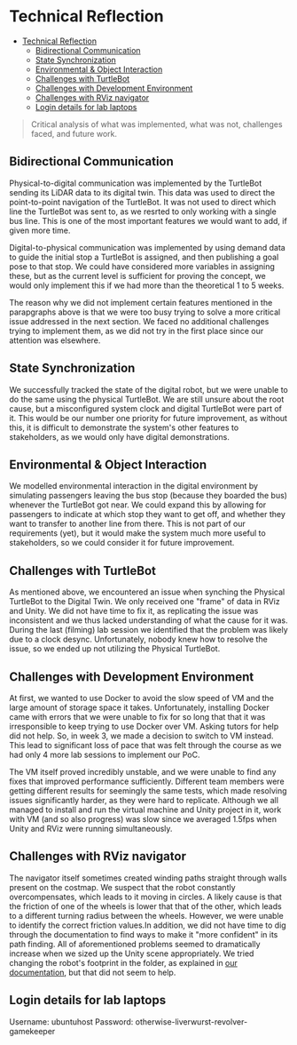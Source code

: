 # Technical Reflection

<!--toc:start-->
- [Technical Reflection](#technical-reflection)
  - [Bidirectional Communication](#bidirectional-communication)
  - [State Synchronization](#state-synchronization)
  - [Environmental \& Object Interaction](#environmental--object-interaction)
  - [Challenges with TurtleBot](#challenges-with-turtlebot)
  - [Challenges with Development Environment](#challenges-with-development-environment)
  - [Challenges with RViz navigator](#challenges-with-rviz-navigator)
  - [Login details for lab laptops](#login-details-for-lab-laptops)
<!--toc:end-->

> Critical analysis of what was implemented, what was not,
> challenges faced, and future work.

## Bidirectional Communication

Physical-to-digital communication was implemented by the TurtleBot sending its
LiDAR data to its digital twin. This data was used to direct the point-to-point
navigation of the TurtleBot. It was not used to direct which line the TurtleBot
was sent to, as we resrted to only working with a single bus line. This is one 
of the most important features we would want to add, if given more time.

Digital-to-physical communication was implemented by using demand data to guide
the initial stop a TurtleBot is assigned, and then publishing a goal pose to that 
stop. We could have considered more variables in assigning these, but as
the current level is sufficient for proving the concept, we would only implement
this if we had more than the theoretical 1 to 5 weeks.

The reason why we did not implement certain features mentioned in the parapgraphs 
above is that we were too busy trying to solve a more critical issue addressed in 
the next section. We faced no additional challenges trying to implement them, as 
we did not try in the first place since our attention was elsewhere.

## State Synchronization

We successfully tracked the state of the digital robot, but we were unable to do
the same using the physical TurtleBot. We are still unsure about the root cause,
but a misconfigured system clock and digital TurtleBot were part of it. This
would be our number one priority for future improvement, as without this, it is
difficult to demonstrate the system's other features to stakeholders, as we
would only have digital demonstrations.

## Environmental & Object Interaction

We modelled environmental interaction in the digital environment by simulating
passengers leaving the bus stop (because they boarded the bus) whenever the 
TurtleBot got near. We could expand this by allowing for passengers to indicate 
at which stop they want to get off, and whether they want to transfer to another 
line from there. This is not part of our requirements (yet), but it would make 
the system much more useful to stakeholders, so we could consider it for future
improvement.

## Challenges with TurtleBot

As mentioned above, we encountered an issue when synching the Physical TurtleBot
to the Digital Twin. We only received one "frame" of data in RViz and Unity. We 
did not have time to fix it, as replicating the issue was inconsistent and we 
thus lacked understanding of what the cause for it was. During the last
(filming) lab session we identified that the problem was likely due to a clock
desync. Unfortunately, nobody knew how to resolve the issue, so we ended up not
utilizing the Physical TurtleBot.

## Challenges with Development Environment

At first, we wanted to use Docker to avoid the slow speed of VM and the large 
amount of storage space it takes. Unfortunately, installing Docker came with
errors that we were unable to fix for so long that that it was irresponsible to
keep trying to use Docker over VM. Asking tutors for help did not help. So,
in week 3, we made a decision to switch to VM instead. This lead to significant
loss of pace that was felt through the course as we had only 4 more lab sessions 
to implement our PoC.

The VM itself proved incredibly unstable, and we were unable to find any 
fixes that improved performance sufficiently. Different team members were getting
different results for seemingly the same tests, which made resolving issues
significantly harder, as they were hard to replicate. Although we all managed 
to install and run the virtual machine and Unity project in it, work with VM (and 
so also progress) was slow since we averaged 1.5fps when Unity and RViz were
running simultaneously.

## Challenges with RViz navigator

The navigator itself sometimes created winding paths straight through walls present
on the costmap. We suspect that the robot constantly overcompensates, which leads to
it moving in circles. A likely cause is that the friction of one of the wheels is
lower that that of the other, which leads to a different turning radius between the
wheels. However, we were unable to identify the correct friction values.In addition, 
we did not have time to dig through the documentation to find ways to make it "more 
confident" in its path finding. All of aforementioned problems seemed to dramatically 
increase when we sized up the Unity scene appropriately. We tried changing the robot's
footprint in the folder, as explained in [our documentation](/docs/Connecting%20Unity%20to%20Turtlebot.md#changing-the-size-of-the-robot-in-rviz),
but that did not seem to help.

## Login details for lab laptops

Username: ubuntuhost
Password: otherwise-liverwurst-revolver-gamekeeper
